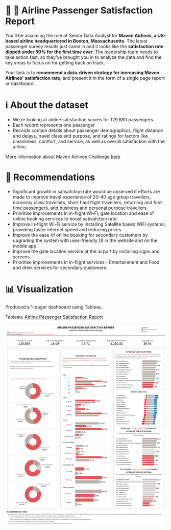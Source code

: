 # :flight_departure: :flight_arrival: Airline Passenger Satisfaction Report	

You'll be assuming the role of Senior Data Analyst for **Maven Airlines, a US-based airline headquartered in Boston, Massachusetts**. The latest passenger survey results just came in and it looks like the **satisfaction rate dipped under 50% for the first time ever**. The leadership team needs to take action fast, so they've brought you in to analyze the data and find the key areas to focus on for getting back on track.

Your task is to **recommend a data-driven strategy for increasing Maven Airlines' satisfaction rate**, and present it in the form of a single page report or dashboard.

# :information_source: About the dataset
- We're looking at airline satisfaction scores for 129,880 passengers
- Each record represents one passenger
- Records contain details about passenger demographics, flight distance and delays, travel class and purpose, and ratings for factors like cleanliness, comfort, and service, as well as overall satisfaction with the airline


More information about Maven Airlines Challenge [here](https://www.mavenanalytics.io/blog/maven-airlines-challenge)

# :bookmark: Recommendations
- Significant growth in satisafction rate would be observed if efforts are made to improve travel experience of 20-40 age group travellers, economy class travellers, short haul flight travellers, returning and first-time passengers, and business and personal purpose travellers.
- Prioritise improvements in in-flight Wi-Fi, gate location and ease of online booking services to boost satisafction rate.
- Improve in-flight Wi-Fi service by installing Satellite based WiFi systems,  providing faster internet speed and reducing prices.
- Improve the ease of online booking for secondary customers by upgrading the system with user-friendly UI in the website and on the mobile app.
- Improve the gate location service at the airport by installing signs ans screens.
- Prioritise improvements in in-flight services - Entertainment and Food and drink services for secondary customers.



# :bar_chart: Visualization
Produced a 1-pager dashboard using Tableau.

Tableau: [Airline Passenger Satisfaction Report](https://public.tableau.com/app/profile/manaswi.kamila/viz/Airlinepassengersatisfactionreport/Satisfactionsurvey)

![Airline Passenger Satisfaction Report](https://github.com/manaswikamila05/Tableau/blob/main/Airlinepassengersatisfactionreport.png)
